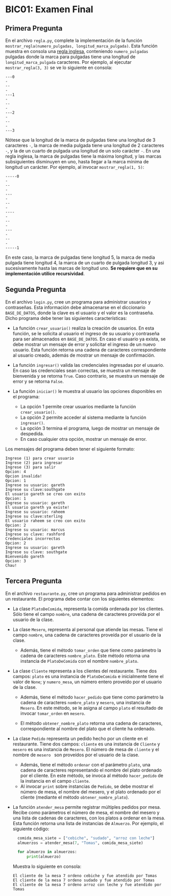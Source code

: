 # BIC01: Examen Final

## Primera Pregunta

En el archivo `regla.py`, complete la implementación de la
función `mostrar_regla(numero_pulgadas, longitud_marca_pulgada)`. Esta función muestra en consola
una [regla inglesa](https://es.wikihow.com/leer-una-regla), conteniendo `numero_pulgadas` pulgadas donde la marca para
pulgadas tiene una longitud de `longitud_marca_pulgada` caracteres. Por ejemplo, al ejecutar `mostrar_regla(3, 3)` se ve
lo siguiente en consola:

```commandline
---0
-
--
-
---1
-
--
-
---2
-
--
-
---3
```

Nótese que la longitud de la marca de pulgadas tiene una longitud de 3 caracteres `-`, la marca de media pulgada tiene
una longitud de 2 caracteres `-`, y la de un cuarto de pulgada una longitud de un solo carácter `-`. En una regla
inglesa, la marca de pulgadas tiene la máxima longitud, y las marcas subsiguientes disminuyen en uno, hasta llegar a la
marca mínima de longitud un carácter. Por ejemplo, al invocar `mostrar_regla(1, 5)`:

```commandline
-----0
-
--
-
---
-
--
-
----
-
--
-
---
-
--
-
-----1
```

En este caso, la marca de pulgadas tiene longitud 5, la marca de media pulgada tiene longitud 4, la marca de un cuarto
de pulgada longitud 3, y asi sucesivamente hasta las marcas de longitud uno. **Se requiere que en su implementación
utilice recursividad**.

## Segunda Pregunta

En el archivo `login.py`, cree un programa para administrar usuarios y contraseñas. Esta información debe almacenarse en
el diccionario `BASE_DE_DATOS`, donde la clave es el usuario y el valor es la contraseña. Dicho programa debe tener las
siguientes características:

* La función `crear_usuario()` realiza la creación de usuarios. En esta función, se le solicita al usuario el ingreso de
  su usuario y contraseña para ser almacenados en `BASE_DE_DATOS`. En caso el usuario ya exista, se debe mostrar un
  mensaje de error y solicitar el ingreso de un nuevo usuario. Esta función retorna una cadena de caracteres
  correspondiente al usuario creado, además de mostrar un mensaje de confirmación.

* La función `ingresar()` valida las credenciales ingresadas por el usuario. En caso las credenciales sean correctas, se
  muestra un mensaje de bienvenida y se retorna
  `True`. Caso contrario, se muestra un mensaje de error y se retorna `False`.

* La función `iniciar()` le muestra al usuario las opciones disponibles en el programa:
    * La opción 1 permite crear usuarios mediante la función `crear_usuario()`.
    * La opción 2 permite acceder al sistema mediante la función `ingresar()`.
    * La opción 3 termina el programa, luego de mostrar un mensaje de despedida.
    * En caso cualquier otra opción, mostrar un mensaje de error.

Los mensajes del programa deben tener el siguiente formato:

```commandline
Ingrese (1) para crear usuario
Ingrese (2) para ingresar
Ingrese (3) para salir
Opcion: 4
Opcion invalida!
Opcion: 1
Ingrese su usuario: gareth
Ingrese su clave:southgate
El usuario gareth se creo con exito
Opcion: 1
Ingrese su usuario: gareth
El usuario gareth ya existe!
Ingrese su usuario: raheem
Ingrese su clave:sterling
El usuario raheem se creo con exito
Opcion: 2
Ingrese su usuario: marcus
Ingrese su clave: rashford
Credenciales incorrectas
Opcion: 2
Ingrese su usuario: gareth
Ingrese su clave: southgate
Bienvenido gareth
Opcion: 3
Chau!
```

## Tercera Pregunta

En el archivo `restaurante.py`, cree un programa para administrar pedidos en un restaurante. El programa debe contar con
los siguientes elementos:

* La clase `PlatoDeComida`, representa la comida ordenada por los clientes. Sólo tiene el campo `nombre`, una cadena de
  caracteres proveída por el usuario de la clase.

* La clase `Mesero`, representa al personal que atiende las mesas. Tiene el campo `nombre`, una cadena de caracteres
  proveída por el usuario de la clase.
    * Además, tiene el método `tomar_orden` que tiene como parámetro la cadena de caracteres `nombre_plato`. Este método
      retorna una instancia de
      `PlatoDeComida` con el nombre `nombre_plato`.

* La clase `Cliente` representa a los clientes del restaurante. Tiene dos campos: `plato` es una instancia de
  `PlatoDeComida` e inicialmente tiene el valor de `None`; y `numero_mesa`, un número entero proveído por el usuario de
  la clase.
    * Además, tiene el método `hacer_pedido` que tiene como parámetro la cadena de caracteres `nombre_plato` y `mesero`,
      una instancia de `Mesero`. En este método, se le asigna al campo `plato` el resultado de invocar `tomar_orden`
      en `mesero`.

    * El método `obtener_nombre_plato` retorna una cadena de caracteres, correspondiente al nombre del plato que el
      cliente ha ordenado.

* La clase `Pedido` representa un pedido hecho por un cliente en el restaurante. Tiene dos campos:
  `cliente` es una instancia de `Cliente` y `mesero` es una instancia de `Mesero`. El número de mesa de `cliente` y el
  nombre de `mesero ` son proveídos por el usuario de la clase.
    * Además, tiene el método `ordenar` con el parámetro `plato`, una cadena de caracteres representando el nombre del
      plato ordenado por el cliente. En este método, se invoca al método `hacer_pedido` de la instancia en el
      campo `cliente`.
    * Al invocar `print` sobre instancias de `Pedido`, se debe mostrar el número de mesa, el nombre del mesero, y el
      plato ordenado por el cliente (mediante el método `obtener_nombre_plato`).

* La función `atender_mesa` permite registrar múltiples pedidos por mesa. Recibe como parámetros el número de mesa, el
  nombre del mesero y una lista de cadenas de caracteres, con los platos a ordenar en la mesa. Esta función retorna una
  lista de instancias de `Almuerzo`. Por ejemplo, el siguiente código:

  ```python
    comida_mesa_siete = ["cebiche", "sudado", "arroz con leche"]
    almuerzos = atender_mesa(7, "Tomas", comida_mesa_siete)

    for almuerzo in almuerzos:
        print(almuerzo)
   ```

  Muestra lo siguiente en consola:

    ```commandline
    El cliente de la mesa 7 ordeno cebiche y fue atendido por Tomas
    El cliente de la mesa 7 ordeno sudado y fue atendido por Tomas
    El cliente de la mesa 7 ordeno arroz con leche y fue atendido por Tomas
    ```